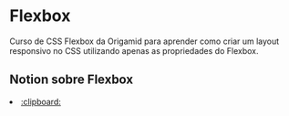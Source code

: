 <h1>Flexbox</h1>
Curso de CSS Flexbox da Origamid para aprender como criar um layout responsivo no CSS utilizando apenas as propriedades do Flexbox.
<br>
<h2>Notion sobre Flexbox</h2>
<li><a href = "https://www.notion.so/Flex-Box-74db662d60f14f699bc4a39eb0a76f7c">:clipboard:</a></li>
